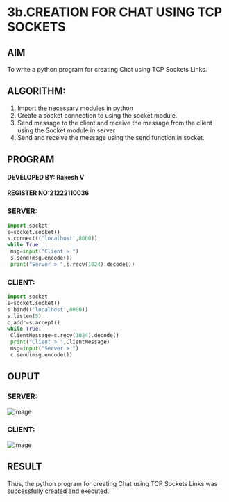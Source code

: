 
# 3b.CREATION FOR CHAT USING TCP SOCKETS
## AIM
To write a python program for creating Chat using TCP Sockets Links.
## ALGORITHM:
1. Import the necessary modules in python
2. Create a socket connection to using the socket module.
3. Send message to the client and receive the message from the client using the Socket module in
 server
4. Send and receive the message using the send function in socket.
## PROGRAM
#### DEVELOPED BY: Rakesh V
#### REGISTER NO:21222110036
### SERVER:
```py
import socket
s=socket.socket()
s.connect(('localhost',8000))
while True:
 msg=input("Client > ")
 s.send(msg.encode())
 print("Server > ",s.recv(1024).decode())
```
### CLIENT:
```py
import socket
s=socket.socket()
s.bind(('localhost',8000))
s.listen(5)
c,addr=s.accept()
while True:
 ClientMessage=c.recv(1024).decode()
 print("Client > ",ClientMessage)
 msg=input("Server > ")
 c.send(msg.encode())

```
## OUPUT
### SERVER:
![image](https://github.com/user-attachments/assets/1c65f66c-94bf-49ac-b7cc-f89c170980d9)

### CLIENT:
![image](https://github.com/user-attachments/assets/190b8dc0-b995-4fa3-b5b7-9779ab910d9e)

## RESULT
Thus, the python program for creating Chat using TCP Sockets Links was successfully 
created and executed.

